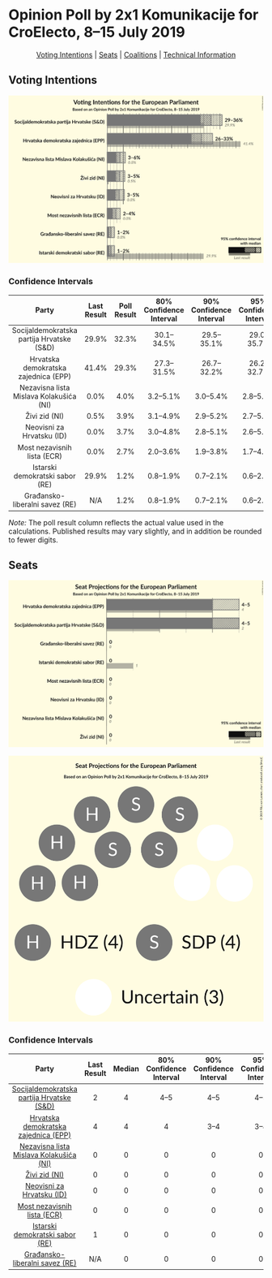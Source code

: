 # Opinion Poll by 2x1 Komunikacije for CroElecto, 8–15 July 2019

<p align="center"><a href="#voting-intentions">Voting Intentions</a> | <a href="#seats">Seats</a> | <a href="#coalitions">Coalitions</a> | <a href="#technical-information">Technical Information</a></p>

## Voting Intentions

![Graph with voting intentions not yet produced](2019-07-15-2x1Komunikacije.png "Voting Intentions")

### Confidence Intervals

| Party | Last Result | Poll Result | 80% Confidence Interval | 90% Confidence Interval | 95% Confidence Interval | 99% Confidence Interval |
|:-----:|:-----------:|:-----------:|:-----------------------:|:-----------------------:|:-----------------------:|:-----------------------:|
| Socijaldemokratska partija Hrvatske (S&D) | 29.9% | 32.3% | 30.1–34.5% |29.5–35.1% |29.0–35.7% |28.0–36.8% |
| Hrvatska demokratska zajednica (EPP) | 41.4% | 29.3% | 27.3–31.5% |26.7–32.2% |26.2–32.7% |25.2–33.8% |
| Nezavisna lista Mislava Kolakušića (NI) | 0.0% | 4.0% | 3.2–5.1% |3.0–5.4% |2.8–5.6% |2.5–6.2% |
| Živi zid (NI) | 0.5% | 3.9% | 3.1–4.9% |2.9–5.2% |2.7–5.5% |2.4–6.0% |
| Neovisni za Hrvatsku (ID) | 0.0% | 3.7% | 3.0–4.8% |2.8–5.1% |2.6–5.3% |2.3–5.9% |
| Most nezavisnih lista (ECR) | 0.0% | 2.7% | 2.0–3.6% |1.9–3.8% |1.7–4.1% |1.5–4.6% |
| Istarski demokratski sabor (RE) | 29.9% | 1.2% | 0.8–1.9% |0.7–2.1% |0.6–2.3% |0.5–2.6% |
| Građansko-liberalni savez (RE) | N/A | 1.2% | 0.8–1.9% |0.7–2.1% |0.6–2.3% |0.5–2.6% |

*Note:* The poll result column reflects the actual value used in the calculations. Published results may vary slightly, and in addition be rounded to fewer digits.

## Seats

![Graph with seats not yet produced](2019-07-15-2x1Komunikacije-seats.png "Seats")

![Graph with seating plan not yet produced](2019-07-15-2x1Komunikacije-seating-plan.png "Seating Plan")

### Confidence Intervals

| Party | Last Result | Median | 80% Confidence Interval | 90% Confidence Interval | 95% Confidence Interval | 99% Confidence Interval |
|:-----:|:-----------:|:------:|:-----------------------:|:-----------------------:|:-----------------------:|:-----------------------:|
| <a href="#socijaldemokratska-partija-hrvatske-(s&d)">Socijaldemokratska partija Hrvatske (S&D)</a> | 2 | 4 | 4–5 |4–5 |4–5 |4–5 |
| <a href="#hrvatska-demokratska-zajednica-(epp)">Hrvatska demokratska zajednica (EPP)</a> | 4 | 4 | 4 |3–4 |3–4 |3–5 |
| <a href="#nezavisna-lista-mislava-kolakušića-(ni)">Nezavisna lista Mislava Kolakušića (NI)</a> | 0 | 0 | 0 |0 |0 |0 |
| <a href="#živi-zid-(ni)">Živi zid (NI)</a> | 0 | 0 | 0 |0 |0 |0 |
| <a href="#neovisni-za-hrvatsku-(id)">Neovisni za Hrvatsku (ID)</a> | 0 | 0 | 0 |0 |0 |0 |
| <a href="#most-nezavisnih-lista-(ecr)">Most nezavisnih lista (ECR)</a> | 0 | 0 | 0 |0 |0 |0 |
| <a href="#istarski-demokratski-sabor-(re)">Istarski demokratski sabor (RE)</a> | 1 | 0 | 0 |0 |0 |0 |
| <a href="#građansko-liberalni-savez-(re)">Građansko-liberalni savez (RE)</a> | N/A | 0 | 0 |0 |0 |0 |

